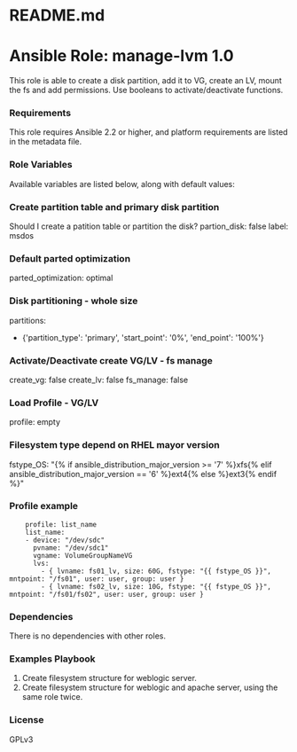 # README.md
# Ansible Role: manage-lvm 1.0

This role is able to create a disk partition, add it to VG, create an LV, mount the fs and add permissions. Use booleans to activate/deactivate functions.

### Requirements

This role requires Ansible 2.2 or higher, and platform requirements are listed in the metadata file.

### Role Variables

Available variables are listed below, along with default values:

### Create partition table and primary disk partition
Should I create a patition table or partition the disk?
partion_disk: false
label: msdos

### Default parted optimization
parted_optimization: optimal

### Disk partitioning - whole size
partitions:
  - {'partition_type': 'primary', 'start_point': '0%', 'end_point': '100%'}

### Activate/Deactivate create VG/LV - fs manage
create_vg: false
create_lv: false
fs_manage: false

### Load Profile - VG/LV
profile: empty

### Filesystem type depend on RHEL mayor version
fstype_OS: "{% if ansible_distribution_major_version >= '7' %}xfs{% elif ansible_distribution_major_version == '6' %}ext4{% else %}ext3{% endif %}"

### Profile example
        profile: list_name	
        list_name:
        - device: "/dev/sdc"
          pvname: "/dev/sdc1"
          vgname: VolumeGroupNameVG
          lvs:
            - { lvname: fs01_lv, size: 60G, fstype: "{{ fstype_OS }}", mntpoint: "/fs01", user: user, group: user }
            - { lvname: fs02_lv, size: 10G, fstype: "{{ fstype_OS }}", mntpoint: "/fs01/fs02", user: user, group: user }

### Dependencies
There is no dependencies with other roles.

### Examples Playbook
1. Create filesystem structure for weblogic server. 
2. Create filesystem structure for weblogic and apache server, using the same role twice.
 
### License
GPLv3
